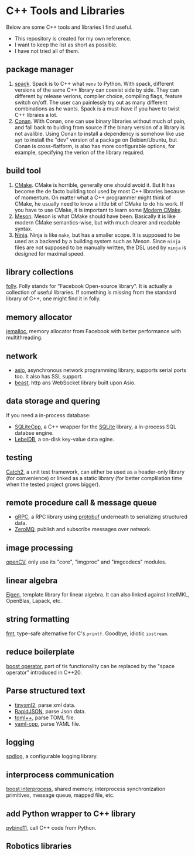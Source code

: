 # C++ Tools and Libraries
Below are some C++ tools and libraries I find useful. 

- This repository is created for my own reference. 
- I want to keep the list as short as possible. 
- I have not tried all of them.

## package manager
1. [spack](https://github.com/spack/spack). Spack is to C++ what `venv` to Python. 
With spack, different versions of the same C++ library can coexist side by side. 
They can different by release verions, compiler choice, compiling flags, feature switch on/off. The user can painlessly try
out as  many different combinations as he wants. Spack is a must-have if you have to twist C++ libraies a lot.  
2. [Conan](https://github.com/conan-io/conan). With Conan, one can use binary libraries without much of pain, and fall back to
buiding from source if the binary version of a library is not avalible. Using Conan to install a dependency is somehow like
use `apt` to install the "dev" version of a package on Debian/Ubuntu, but Conan is cross-flatform, is also has more configurable
options, for example, specifying the verion of the library required.
## build tool
1. [CMake](https://cmake.org/). CMake is horrible, generally one should avoid it.
But It has become the de facto building tool used by most C++ libraries because of momentum.
On matter what a C++ programmer might think of CMake, he usually need to know a little bit of CMake to do his work.
If you have to use CMake, it is important to learn some [Modern CMake](https://cliutils.gitlab.io/modern-cmake/).
2. [Meson](https://github.com/mesonbuild/meson). Meson is what CMake should have been. Basically it is like modern CMake semantics-wise,
but with much clearer and readable syntax.
3. [Ninja](https://github.com/ninja-build/ninja). Ninja is like `make`, but has a smaller scope. It is supposed to be used as a backend
by a building system such as Meson. Since `ninja` files are not supposed to be manually written, the DSL used by `ninja` is designed for
maximal speed. 

## library collections
[folly](https://github.com/facebook/folly). Folly stands for "Facebook Open-source library". It is actually a collection of useful libraries. 
If something is missing from the standard library of C++, one might find it in folly.

## memory allocator 
 [jemalloc](https://github.com/jemalloc/jemalloc), memory allocator from Facebook with better performance with multithreading.
 
## network
- [asio](https://github.com/chriskohlhoff/asio/), asynchronous network programming library, supports serial ports too. It also has SSL support.
- [beast](https://github.com/boostorg/beast), http ans WebSocket library built upon Asio.

## data storage and quering
If you need a in-process database:
- [SQLiteCpp](https://github.com/SRombauts/SQLiteCpp), a C++ wrapper for the [SQLite](https://www.sqlite.org/about.html) library, a in-process SQL databse engine.
- [LebelDB](https://github.com/google/leveldb), a on-disk key-value data egine. 

## testing
[Catch2](https://github.com/catchorg/Catch2), a unit test framework, can either be used as a header-only library (for convenience) or linked as a static library (for better complilation time when the tested project grows bigger). 

## remote procedure call & message queue
- [gRPC](https://github.com/grpc/grpc), a RPC library using [protobuf](https://github.com/protocolbuffers/protobuf) underneath to serializing structured data.
- [ZeroMQ](https://github.com/zeromq/libzmq), publish and subscribe messages over network.

## image processing
[openCV](https://github.com/opencv/opencv), only use its "core", "imgproc" and "imgcodecs" modules.

## linear algebra
[Eigen](https://gitlab.com/libeigen/eigen), template library for linear algebra. It can also linked against IntelMKL, OpenBlas, Lapack, etc.

## string formatting
[fmt](https://github.com/fmtlib/fmt), type-safe alternative for C's `printf`. Goodbye, idiotic `iostream`.

## reduce boilerplate
[boost operator](https://www.boost.org/doc/libs/1_65_0/libs/utility/operators.htm), part of tis functionality can be replaced by the "space operator" introduced in C++20.

## Parse structured text
- [tinyxml2](https://github.com/leethomason/tinyxml2), parse xml data.
- [RapidJSON](https://github.com/Tencent/rapidjson), parse Json data.
- [toml++](https://github.com/marzer/tomlplusplus/), parse TOML file.
- [yaml-cpp](https://github.com/jbeder/yaml-cpp), parse YAML file.

## logging
[spdlog](https://github.com/gabime/spdlog), a configurable logging library.

## interprocess communication
[boost interprocess](https://www.boost.org/doc/libs/1_63_0/doc/html/interprocess.html), shared memory, interprocess synchronization primitives, message queue, mapped file, etc.

## add Python wrapper to C++ library
[pybind11](https://github.com/pybind/pybind11), call C++ code from Python.


## Robotics libraries  
